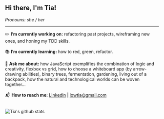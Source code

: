 ## Hi there, I'm Tia!
*Pronouns: she / her*
***

:pencil2: **I’m currently working on:** refactoring past projects, wireframing new ones, and honing my TDD skills. 
<br>
<br>
:books: **I’m currently learning:** how to red, green, refactor.
<br>
<br>
:speech_balloon: **Ask me about:** how JavaScript exemplifies the combination of logic and creativity, flexbox vs grid, how to choose a whiteboard app (by arrow-drawing abilities), binary trees, fermentation, gardening, living out of a backpack, how the natural and technological worlds can be woven together...
 <br>
 <br>
 :mailbox_with_mail: **How to reach me:** <a href="https://www.linkedin.com/in/tia-low/">Linkedin</a>  |  <lowtia@gmail.com>
 <br>
 <br>


![Tia's github stats](https://github-readme-stats.vercel.app/api?username=TiaLow)

